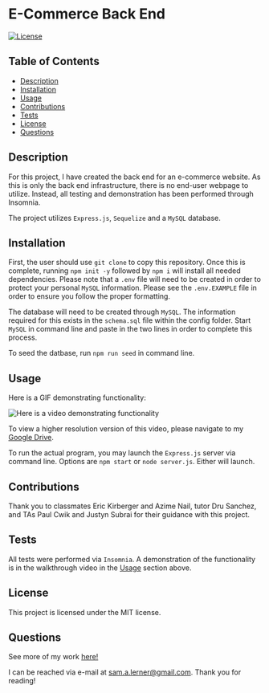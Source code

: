

  # E-Commerce Back End

  [![License](https://img.shields.io/badge/license-MIT-green)](https://opensource.org/licenses/MIT)
  
  ## Table of Contents 
  - [Description](#description)
  - [Installation](#installation)
  - [Usage](#usage)
  - [Contributions](#contributions)
  - [Tests](#test)
  - [License](#license)
  - [Questions](#questions)
  


## Description

For this project, I have created the back end for an e-commerce website. As this is only the back end infrastructure, there is no end-user webpage to utilize. Instead, all testing and demonstration has been performed through Insomnia. 

The project utilizes `Express.js`, `Sequelize` and a `MySQL` database. 

## Installation

First, the user should use `git clone` to copy this repository. Once this is complete, running `npm init -y` followed by `npm i` will install all needed dependencies. Please note that a `.env` file will need to be created in order to protect your personal `MySQL` information. Please see the `.env.EXAMPLE` file in order to ensure you follow the proper formatting.

The database will need to be created through `MySQL`. The information required for this exists in the `schema.sql` file within the config folder. Start `MySQL` in command line and paste in the two lines in order to complete this process. 

To seed the datbase, run `npm run seed` in command line. 

## Usage
Here is a GIF demonstrating functionality:

![Here is a video demonstrating functionality](./assets/images/e-commerce-demo.gif)

To view a higher resolution version of this video, please navigate to my [Google Drive](https://drive.google.com/file/d/1FDbFB1umJ_SxRHJVuw6sIGJg61lzqeYk/view).


To run the actual program, you may launch the `Express.js` server via command line. Options are `npm start` or `node server.js`. Either will launch.

## Contributions

Thank you to classmates Eric Kirberger and Azime Nail, tutor Dru Sanchez, and TAs Paul Cwik and Justyn Subrai for their guidance with this project. 

## Tests

All tests were performed via `Insomnia`. A demonstration of the functionality is in the walkthrough video in the [Usage](#usage) section above.

## License
This project is licensed under the MIT license.
    

## Questions
See more of my work [here!](https://github.com/sam-lerner) 

I can be reached via e-mail at sam.a.lerner@gmail.com. Thank you for reading!

